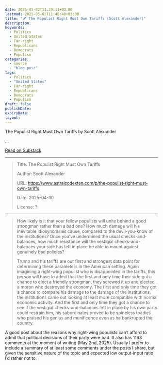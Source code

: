 ```yaml
---
date: 2025-05-02T11:20:11+03:00
lastmod: 2025-05-02T11:48:48+03:00
title: "🖋 The Populist Right Must Own Tariffs (Scott Alexander)"
description: 
keywords:
  - Politics
  - United States
  - Far-right
  - Republicans
  - Democrats
  - Populism
categories:
  - source
  - "blog post"
tags: 
  - Politics
  - "United States"
  - Far-right
  - Republicans
  - Democrats
  - Populism
draft: false
publishDate: 
expiryDate: 
layout:
---
```

<div class="substack-post-embed"><p lang="en">The Populist Right Must Own Tariffs by Scott Alexander</p><p>...</p><a data-post-link href="https://www.astralcodexten.com/p/the-populist-right-must-own-tariffs">Read on Substack</a></div><script async src="https://substack.com/embedjs/embed.js" charset="utf-8"></script>

---

> Title: The Populist Right Must Own Tariffs
> 
> Author: Scott Alexander
> 
> URL: https://www.astralcodexten.com/p/the-populist-right-must-own-tariffs
> 
> Date: 2025-04-30
> 
> License: ?

---

> How likely is it that your fellow populists will unite behind a good strongman rather than a bad one? How much damage will his inevitable idiosyncrasies cause, compared to the devil-you-know of the institutions? Once you’ve undermined the usual checks-and-balances, how much resistance will the vestigial checks-and-balances your side has left in place be able to mount against genuinely bad policies?
> 
> Trump and his tariffs are our first and strongest data point for determining these parameters in the American setting. Again imagining a right-wing populist who is disappointed in the tariffs, this person will have to admit that the first and only time their side got a chance to elect a friendly strongman, they screwed it up and elected a moron who destroyed the economy. The first and only time they got a chance to compare his damage to the damage of the institutions, the institutions came out looking at least more compatible with normal economic activity. And the first and only time they got a chance to see if the vestigial checks-and-balances left in place by his own party could restrain him, his subordinates proved to be spineless toadies who praised his genius and munificence even as he bankrupted the country.

A good post about the reasons why right-wing populists can’t afford to admit that political decisions of their party were bad. It also has 1163 comments at the moment of writing (May 2nd, 2025). Usually I prefer to include a summary of at least some comments under the posts I share, but given the sensitive nature of the topic and expected low output-input ratio I’d rather not to.
